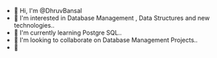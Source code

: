 
 * :wave: Hi, I'm @DhruvBansal
 * :eyes: I'm interested in Database Management , Data Structures and new technologies..
 * :seedling: I'm currently learning Postgre SQL..
 * :revolving_hearts: I'm looking to collaborate on Database Management Projects..
 * :postbox:
 
